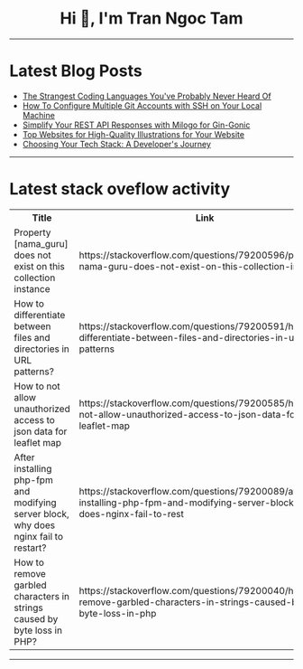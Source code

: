 <h1 align="center">Hi 👋, I'm Tran Ngoc Tam</h1>

---

# Latest Blog Posts 
<!-- BLOG-POST-LIST:START -->
- [The Strangest Coding Languages You&#39;ve Probably Never Heard Of](https://dev.to/shafayeat/the-strangest-coding-languages-youve-probably-never-heard-of-32ed)
- [How To Configure Multiple Git Accounts with SSH on Your Local Machine](https://dev.to/bazeng/how-to-configure-multiple-git-accounts-with-ssh-on-your-local-machine-2dn6)
- [Simplify Your REST API Responses with Milogo for Gin-Gonic](https://dev.to/manuelarte/simplify-your-rest-api-responses-with-milogo-for-gin-gonic-4a9h)
- [Top Websites for High-Quality Illustrations for Your Website](https://dev.to/keshav___dev/top-websites-for-high-quality-illustrations-for-your-website-3hno)
- [Choosing Your Tech Stack: A Developer&#39;s Journey](https://dev.to/jayaramviswanathr/choosing-your-tech-stack-a-developers-journey-24kj)
<!-- BLOG-POST-LIST:END -->

---

# Latest stack oveflow activity
<table>
  <tr><th>Title</th><th>Link</th></tr>
  <!-- STACKOVERFLOW:START --><tr><td>Property [nama_guru] does not exist on this collection instance</td><td>https://stackoverflow.com/questions/79200596/property-nama-guru-does-not-exist-on-this-collection-instance</td></tr><tr><td>How to differentiate between files and directories in URL patterns?</td><td>https://stackoverflow.com/questions/79200591/how-to-differentiate-between-files-and-directories-in-url-patterns</td></tr><tr><td>How to not allow unauthorized access to json data for leaflet map</td><td>https://stackoverflow.com/questions/79200585/how-to-not-allow-unauthorized-access-to-json-data-for-leaflet-map</td></tr><tr><td>After installing php-fpm and modifying server block, why does nginx fail to restart?</td><td>https://stackoverflow.com/questions/79200089/after-installing-php-fpm-and-modifying-server-block-why-does-nginx-fail-to-rest</td></tr><tr><td>How to remove garbled characters in strings caused by byte loss in PHP?</td><td>https://stackoverflow.com/questions/79200040/how-to-remove-garbled-characters-in-strings-caused-by-byte-loss-in-php</td></tr><!-- STACKOVERFLOW:END -->
</table>

---


